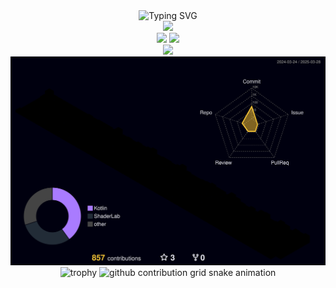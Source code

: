 <div align="center">
<img src="https://readme-typing-svg.herokuapp.com?font=Fira+Code&pause=1000&color=2F90F7&center=true&vCenter=true&width=300&lines=热爱编程;永远保持学习的激情;" alt="Typing SVG" />

<div>
  <img width="400" src="https://github-readme-streak-stats.herokuapp.com/?user=qqw1584913629&theme=transparent&hide_border=true&card_width=380" />
</div>

<div>
  <img width="400" src="https://github-readme-stats.vercel.app/api/top-langs/?username=qqw1584913629&theme=transparent&hide_border=true&include_all_commits=true&count_private=true&layout=compact" />
  <img width="400" src="https://github-readme-stats-git-masterrstaa-rickstaa.vercel.app/api?username=qqw1584913629&theme=transparent&show_icons=true&hide_border=true" />
</div>

<!-- 添加技能树 -->
<img src="https://skillicons.dev/icons?i=cs,unity,git,github,visualstudio,vscode&perline=6&size=24" />

<!-- 添加 3D 贡献图 -->
<img src="https://raw.githubusercontent.com/qqw1584913629/qqw1584913629/main/profile-3d-contrib/profile-night-rainbow.svg" width="800">

<img src="https://github-profile-trophy.vercel.app/?username=qqw1584913629&theme=onestar&no-frame=true&row=1&column=7&margin-w=8&margin-h=8" alt="trophy" />

<!-- 添加贪吃蛇贡献图 -->
<img alt="github contribution grid snake animation" src="https://raw.githubusercontent.com/qqw1584913629/qqw1584913629/output/dist/github-snake.svg">

</div>
